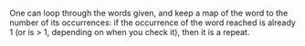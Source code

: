 One can loop through the words given, and keep a map of the word to the number of its occurrences: if the occurrence of the word reached is already 1 (or is > 1, depending on when you check it), then it is a repeat.
